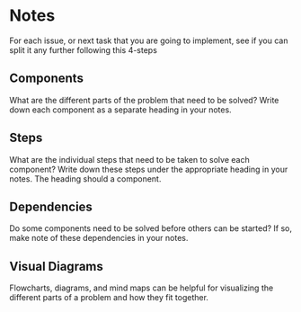 # Notes

For each issue, or next task that you are going to implement, see if you can split it any further following this 4-steps

## Components

What are the different parts of the problem that need to be solved? Write down each component as a separate heading in your notes.

## Steps

What are the individual steps that need to be taken to solve each component? Write down these steps under the appropriate heading in your notes. The heading should a component.

## Dependencies

Do some components need to be solved before others can be started? If so, make note of these dependencies in your notes.

## Visual Diagrams

Flowcharts, diagrams, and mind maps can be helpful for visualizing the different parts of a problem and how they fit together.